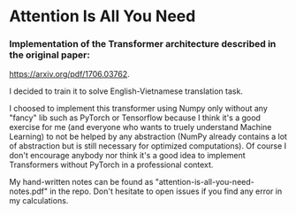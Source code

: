 # Attention Is All You Need
### Implementation of the Transformer architecture described in the original paper:
https://arxiv.org/pdf/1706.03762.

I decided to train it to solve English-Vietnamese translation task.

I choosed to implement this transformer using Numpy only without any "fancy"
lib such as PyTorch or Tensorflow because I think it's a good exercise for 
me (and everyone who wants to truely understand Machine Learning) to not be
helped by any abstraction (NumPy already contains a lot of abstraction but is still necessary
for optimized computations). Of course I don't encourage anybody nor think it's 
a good idea to implement Transformers without PyTorch in a professional context.

My hand-written notes can be found as "attention-is-all-you-need-notes.pdf" in 
the repo. Don't hesitate to open issues if you find any error in my calculations.